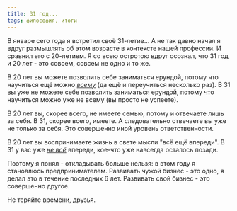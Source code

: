 ```yaml
---
title: 31 год...
tags: философия, итоги
---
```


В январе сего года я встретил своё 31-летие... А не так давно начал я вдруг размышлять об этом возрасте в контексте нашей профессии. И сравнил его с 20-летием. Я со всею остротою вдруг осознал, что 31 год и 20 лет - это совсем, совсем не одно и то же.

В 20 лет вы можете позволить себе заниматься ерундой, потому что научиться ещё можно *<ins>всему</ins>* (да ещё и переучиться несколько раз). В 31 вы уже не можете себе позволить заниматься ерундой, потому что научиться можно уже не всему (вы просто не успеете).

В 20 лет вы, скорее всего, не имеете семью, потому и отвечаете лишь за себя. В 31, скорее всего, имеете. А следовательно отвечаете вы уже не только за себя. Это совершенно иной уровень ответственности.

В 20 лет вы воспринимаете жизнь в свете мысли "всё ещё впереди". В 31 у вас уже *<ins>не всё</ins>* впереди, кое-что уже навсегда осталось позади.

Поэтому я понял - откладывать больше нельзя: в этом году я становлюсь предпринимателем. Развивать чужой бизнес - это одно, я делал это в течение последних 6 лет. Развивать свой бизнес - это совершенно другое.

Не теряйте времени, друзья.
